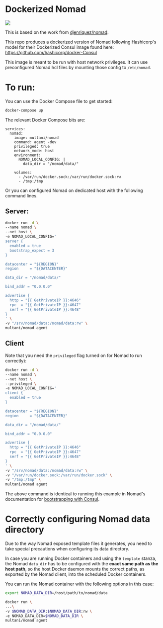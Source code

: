 # Dockerized Nomad
[![](https://images.microbadger.com/badges/image/multani/nomad.svg)](https://microbadger.com/images/multani/nomad)

This is based on the work from [djenriquez/nomad](https://github.com/djenriquez/nomad).

This repo produces a dockerized version of Nomad following Hashicorp's model
for their Dockerized Consul image found here:
https://github.com/hashicorp/docker-Consul


This image is meant to be run with host network privileges. It can use
preconfigured Nomad hcl files by mounting those config to `/etc/nomad`.

# To run:

You can use the Docker Compose file to get started:

```bash
docker-compose up
```

The relevant Docker Compose bits are:

```
services:
  nomad:
    image: multani/nomad
    command: agent -dev
    privileged: true
    network_mode: host
    environment:
      NOMAD_LOCAL_CONFIG: |
        data_dir = "/nomad/data/"

    volumes:
      - /var/run/docker.sock:/var/run/docker.sock:rw
      - /tmp:/tmp
```

Or you can configured Nomad on dedicated host with the following command lines.

## Server:

```bash
docker run -d \
--name nomad \
--net host \
-e NOMAD_LOCAL_CONFIG='
server {
  enabled = true
  bootstrap_expect = 3
}

datacenter = "${REGION}"
region     = "${DATACENTER}"

data_dir = "/nomad/data/"

bind_addr = "0.0.0.0"

advertise {
  http = "{{ GetPrivateIP }}:4646"
  rpc  = "{{ GetPrivateIP }}:4647"
  serf = "{{ GetPrivateIP }}:4648"
}
' \
-v "/srv/nomad/data:/nomad/data:rw" \
multani/nomad agent
```

## Client

Note that you need the `privileged` flag turned on for Nomad to run correctly):

```bash
docker run -d \
--name nomad \
--net host \
--privileged \
-e NOMAD_LOCAL_CONFIG='
client {
  enabled = true
}

datacenter = "${REGION}"
region     = "${DATACENTER}"

data_dir = "/nomad/data/"

bind_addr = "0.0.0.0"

advertise {
  http = "{{ GetPrivateIP }}:4646"
  rpc  = "{{ GetPrivateIP }}:4647"
  serf = "{{ GetPrivateIP }}:4648"
}
' \
-v "/srv/nomad/data:/nomad/data:rw" \
-v "/var/run/docker.sock:/var/run/docker.sock" \
-v "/tmp:/tmp" \
multani/nomad agent
```

The above command is identical to running this example in Nomad's documentation
for [bootstrapping with
Consul](https://www.nomadproject.io/docs/cluster/bootstrapping.html).

# Correctly configuring Nomad data directory

Due to the way Nomad exposed template files it generates, you need to take
special precautions when configuring its data directory.

In case you are running Docker containers and using the `template` stanza,
the Nomad `data_dir` has to be configured with the **exact same path as the
host path**, so the host Docker daemon mounts the correct paths, as exported by
the Nomad client, into the scheduled Docker containers.

You can run the Nomad container with the following options in this case:

```bash
export NOMAD_DATA_DIR=/host/path/to/nomad/data

docker run \
...\
-v $NOMAD_DATA_DIR:$NOMAD_DATA_DIR:rw \
-e NOMAD_DATA_DIR=$NOMAD_DATA_DIR \
multani/nomad agent
```
